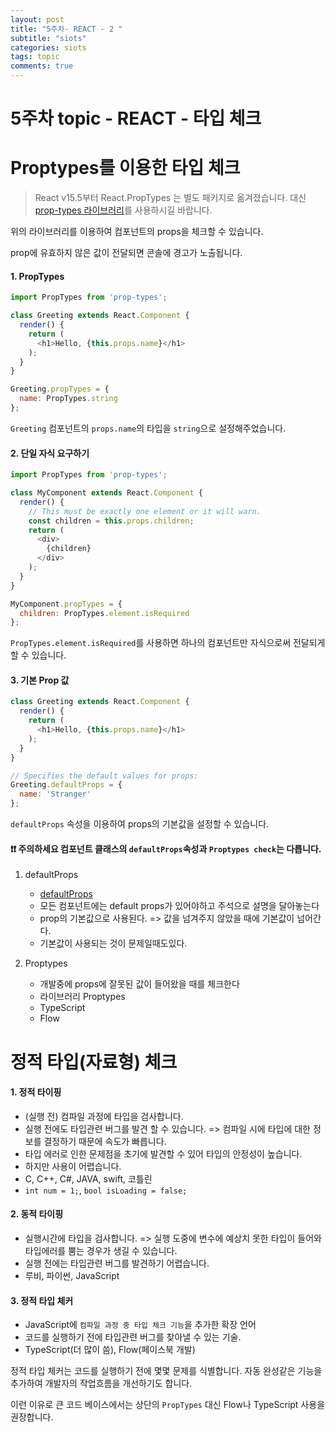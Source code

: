 ```yaml
---
layout: post
title: "5주차- REACT - 2 "
subtitle: "siots"
categories: siots
tags: topic
comments: true
---
```


# 5주차 topic - REACT - 타입 체크

# Proptypes를 이용한 타입 체크

> React v15.5부터 React.PropTypes 는 별도 패키지로 옮겨졌습니다. 대신 [prop-types 라이브러리](https://www.npmjs.com/package/prop-types)를 사용하시길 바랍니다.

위의 라이브러리를 이용하여 
컴포넌트의 props을 체크할 수 있습니다.

prop에 유효하지 않은 값이 전달되면 콘솔에 경고가 노출됩니다.

#### 1. PropTypes

```js
import PropTypes from 'prop-types';

class Greeting extends React.Component {
  render() {
    return (
      <h1>Hello, {this.props.name}</h1>
    );
  }
}

Greeting.propTypes = {
  name: PropTypes.string
};
```

`Greeting` 컴포넌트의 `props.name`의 타입을 `string`으로 설정해주었습니다.

#### 2. 단일 자식 요구하기

```js
import PropTypes from 'prop-types';

class MyComponent extends React.Component {
  render() {
    // This must be exactly one element or it will warn.
    const children = this.props.children;
    return (
      <div>
        {children}
      </div>
    );
  }
}

MyComponent.propTypes = {
  children: PropTypes.element.isRequired
};
```

`PropTypes.element.isRequired`를 사용하면 하나의 컴포넌트만 자식으로써 전달되게 할 수 있습니다.

#### 3. 기본 Prop 값

```js
class Greeting extends React.Component {
  render() {
    return (
      <h1>Hello, {this.props.name}</h1>
    );
  }
}

// Specifies the default values for props:
Greeting.defaultProps = {
  name: 'Stranger'
};
```

`defaultProps` 속성을 이용하여 props의 기본값을 설정할 수 있습니다.

#### ❗❗ 주의하세요 컴포넌트 클래스의 `defaultProps`속성과 `Proptypes check`는 다릅니다.

1. defaultProps
    - [defaultProps](https://reactjs-org-ko.netlify.com/docs/react-component.html#defaultprops)
    - 모든 컴포넌트에는 default props가 있어야하고 주석으로 설명을 달아놓는다
    - prop의 기본값으로 사용된다. => 값을 넘겨주지 않았을 때에 기본값이 넘어간다.
    - 기본값이 사용되는 것이 문제일때도있다.

1. Proptypes
    - 개발중에 props에 잘못된 값이 들어왔을 때를 체크한다
    - 라이브러리 Proptypes
    - TypeScript
    - Flow


# 정적 타입(자료형) 체크

#### 1. 정적 타이핑

- (실행 전) 컴파일 과정에 타입을 검사합니다.
- 실행 전에도 타입관련 버그를 발견 할 수 있습니다. => 컴파일 시에 타입에 대한 정보를 결정하기 때문에 속도가 빠릅니다.
- 타입 에러로 인한 문제점을 초기에 발견할 수 있어 타입의 안정성이 높습니다.
- 하지만 사용이 어렵습니다.
- C, C++, C#, JAVA, swift, 코틀린
- `int num = 1;`, `bool isLoading = false;`
    

#### 2. 동적 타이핑

- 실행시간에 타입을 검사합니다.  => 실행 도중에 변수에 예상치 못한 타입이 들어와 타입에러를 뿜는 경우가 생길 수 있습니다.
- 실행 전에는 타입관련 버그를 발견하기 어렵습니다. 
- 루비, 파이썬, JavaScript

#### 3. 정적 타입 체커

- JavaScript에 `컴파일 과정 중 타입 체크 기능`을 추가한 확장 언어
- 코드를 실행하기 전에 타입관련 버그를 찾아낼 수 있는 기술.
- TypeScript(더 많이 씀), Flow(페이스북 개발)

정적 타입 체커는 코드를 실행하기 전에 몇몇 문제를 식별합니다. 자동 완성같은 기능을 추가하여 개발자의 작업흐름을 개선하기도 합니다.

이런 이유로 큰 코드 베이스에서는 상단의 `PropTypes` 대신 Flow나 TypeScript 사용을 권장합니다.

